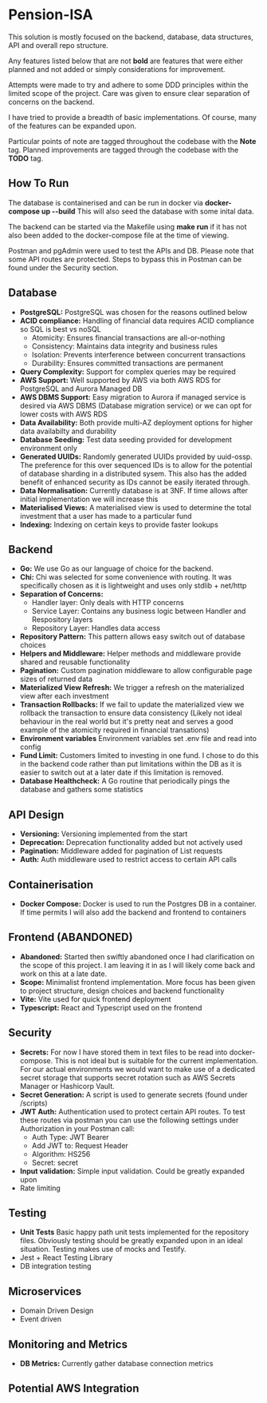 # Pension-ISA
This solution is mostly focused on the backend, database, data structures, API and overall repo structure.

Any features listed below that are not **bold** are features that were either planned and not added or simply considerations for improvement.

Attempts were made to try and adhere to some DDD principles within the limited scope of the project. Care was given to ensure clear separation of concerns on the backend.

I have tried to provide a breadth of basic implementations. Of course, many of the features can be expanded upon.

Particular points of note are tagged throughout the codebase with the **Note** tag.
Planned improvements are tagged through the codebase with the **TODO** tag.

## How To Run
The database is containerised and can be run in docker via **docker-compose up  --build**
This will also seed the database with some inital data.

The backend can be started via the Makefile using **make run** if it has not also been added to the docker-compose file at the time of viewing.

Postman and pgAdmin were used to test the APIs and DB. Please note that some API routes are protected. Steps to bypass this in Postman can be found under the Security section.

## Database
- **PostgreSQL:** PostgreSQL was chosen for the reasons outlined below
- **ACID compliance:** Handling of financial data requires ACID compliance so SQL is best vs noSQL
    - Atomicity: Ensures financial transactions are all-or-nothing
    - Consistency: Maintains data integrity and business rules
    - Isolation: Prevents interference between concurrent transactions
    - Durability: Ensures committed transactions are permanent
- **Query Complexity:** Support for complex queries may be required
- **AWS Support:** Well supported by AWS via both AWS RDS for PostgreSQL and Aurora Managed DB
- **AWS DBMS Support:** Easy migration to Aurora if managed service is desired via AWS DBMS (Database migration service) or we can opt for lower costs with AWS RDS
- **Data Availability:** Both provide multi-AZ deployment options for higher data availabilty and durability
- **Database Seeding:** Test data seeding provided for development environment only
- **Generated UUIDs:** Randomly generated UUIDs provided by uuid-ossp. The preference for this over sequenced IDs is to allow for the potential of database sharding in a distributed sysem. This also has the added benefit of enhanced security as IDs cannot be easily iterated through.
- **Data Normalisation:** Currently database is at 3NF. If time allows after initial implementation we will increase this
- **Materialised Views:** A materialised view is used to determine the total investment that a user has made to a particular fund
- **Indexing:** Indexing on certain keys to provide faster lookups

## Backend
- **Go:** We use Go as our language of choice for the backend.
- **Chi:** Chi was selected for some convenience with routing. It was specifically chosen as it is lightweight and uses only stdlib + net/http
- **Separation of Concerns:**
    - Handler layer: Only deals with HTTP concerns
    - Service Layer: Contains any business logic between Handler and Respository layers
    - Repository Layer: Handles data access
- **Repository Pattern:** This pattern allows easy switch out of database choices
- **Helpers and Middleware:** Helper methods and middleware provide shared and reusable functionality
- **Pagination:** Custom pagination middleware to allow configurable page sizes of returned data
- **Materialized View Refresh:** We trigger a refresh on the materialized view after each investment
- **Transaction Rollbacks:** If we fail to update the materialized view we rollback the transaction to ensure data consistency (Likely not ideal behaviour in the real world but it's pretty neat and serves a good example of the atomicity required in financial transations)
- **Environment variables** Environment variables set .env file and read into config
- **Fund Limit:** Customers limited to investing in one fund. I chose to do this in the backend code rather than put limitations within the DB as it is easier to switch out at a later date if this limitation is removed.
- **Database Healthcheck:** A Go routine that periodically pings the database and gathers some statistics

## API Design
- **Versioning:** Versioning implemented from the start
- **Deprecation:** Deprecation functionality added but not actively used
- **Pagination:** Middleware added for pagination of List requests
- **Auth:** Auth middleware used to restrict access to certain API calls 

## Containerisation
- **Docker Compose:** Docker is used to run the Postgres DB in a container. If time permits I will also add the backend and frontend to containers

## Frontend (ABANDONED)
- **Abandoned:** Started then swiftly abandoned once I had clarification on the scope of this project. I am leaving it in as I will likely come back and work on this at a late date.
- **Scope:** Minimalist frontend implementation. More focus has been given to project structure, design choices and backend functionality
- **Vite:** Vite used for quick frontend deployment
- **Typescript:** React and Typescript used on the frontend

## Security
- **Secrets:** For now I have stored them in text files to be read into docker-compose. This is not ideal but is suitable for the current implementation. For our actual environments we would want to make use of a dedicated secret storage that supports secret rotation such as AWS Secrets Manager or Hashicorp Vault.
- **Secret Generation:** A script is used to generate secrets (found under /scripts)
- **JWT Auth:** Authentication used to protect certain API routes. To test these routes via postman you can use the following settings under Authorization in your Postman call:
    - Auth Type: JWT Bearer
    - Add JWT to: Request Header
    - Algorithm: HS256
    - Secret: secret
- **Input validation:** Simple input validation. Could be greatly expanded upon
- Rate limiting

## Testing
- **Unit Tests** Basic happy path unit tests implemented for the repository files. Obviously testing should be greatly expanded upon in an ideal situation. Testing makes use of mocks and Testify.
- Jest + React Testing Library
- DB integration testing

## Microservices
- Domain Driven Design
- Event driven

## Monitoring and Metrics ##
- **DB Metrics:** Currently gather database connection metrics

## Potential AWS Integration ##


